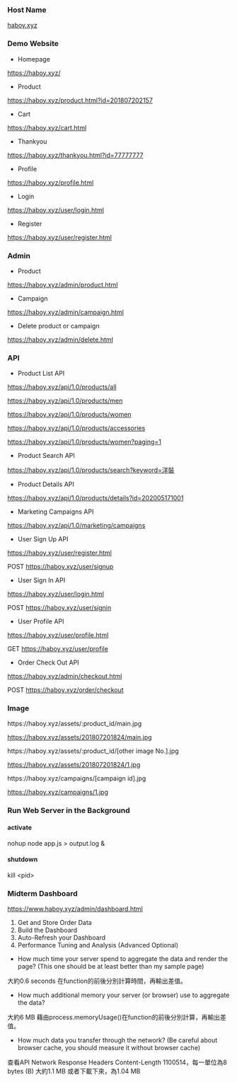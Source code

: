 ### Host Name

[haboy.xyz](https://haboy.xyz/)

### Demo Website

- Homepage

https://haboy.xyz/

- Product

https://haboy.xyz/product.html?id=201807202157

- Cart

https://haboy.xyz/cart.html

- Thankyou

https://haboy.xyz/thankyou.html?id=77777777

- Profile

https://haboy.xyz/profile.html

- Login

https://haboy.xyz/user/login.html

- Register

https://haboy.xyz/user/register.html

### Admin

- Product

https://haboy.xyz/admin/product.html

- Campaign

https://haboy.xyz/admin/campaign.html

- Delete product or campaign

https://haboy.xyz/admin/delete.html

### API
- Product List API

https://haboy.xyz/api/1.0/products/all

https://haboy.xyz/api/1.0/products/men

https://haboy.xyz/api/1.0/products/women

https://haboy.xyz/api/1.0/products/accessories

https://haboy.xyz/api/1.0/products/women?paging=1

- Product Search API

https://haboy.xyz/api/1.0/products/search?keyword=洋裝

- Product Details API

https://haboy.xyz/api/1.0/products/details?id=202005171001

- Marketing Campaigns API

https://haboy.xyz/api/1.0/marketing/campaigns

- User Sign Up API

https://haboy.xyz/user/register.html

POST https://haboy.xyz/user/signup

- User Sign In API

https://haboy.xyz/user/login.html

POST https://haboy.xyz/user/signin

- User Profile API

https://haboy.xyz/user/profile.html

GET https://haboy.xyz/user/profile

- Order Check Out API

https://haboy.xyz/admin/checkout.html

POST https://haboy.xyz/order/checkout


### Image 
https://<span></span>haboy.xyz/assets/:product_id/main.jpg

https://haboy.xyz/assets/201807201824/main.jpg

https://<span></span>haboy.xyz/assets/:product_id/[other image No.].jpg

https://haboy.xyz/assets/201807201824/1.jpg

https://<span></span>haboy.xyz/campaigns/[campaign id].jpg

https://haboy.xyz/campaigns/1.jpg


### Run Web Server in the Background
#### activate
nohup node app.js > output.log &
#### shutdown
kill &lt;pid&gt;


### Midterm Dashboard

https://www.haboy.xyz/admin/dashboard.html

1. Get and Store Order Data
2. Build the Dashboard
3. Auto-Refresh your Dashboard
4. Performance Tuning and Analysis (Advanced Optional)

- How much time your server spend to aggregate the data and render the page? (This one should be at least better than my sample page)

大約0.6 seconds
在function的前後分別計算時間，再輸出差值。

- How much additional memory your server (or browser) use to aggregate the data?

大約6 MB
藉由process.memoryUsage()在function的前後分別計算，再輸出差值。

- How much data you transfer through the network? (Be careful about browser cache, you should measure it without browser cache)

查看API Network Response Headers Content-Length
1100514，每一單位為8 bytes (B)
大約1.1 MB
或者下載下來，為1.04 MB
